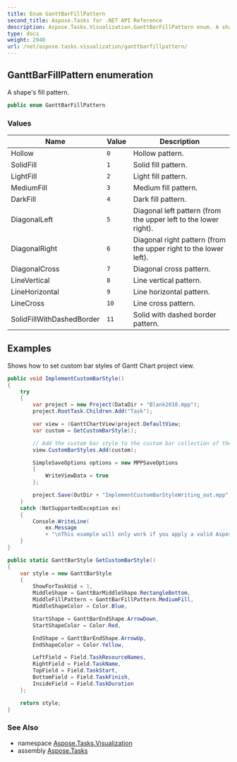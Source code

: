 ```yaml
---
title: Enum GanttBarFillPattern
second_title: Aspose.Tasks for .NET API Reference
description: Aspose.Tasks.Visualization.GanttBarFillPattern enum. A shapes fill pattern
type: docs
weight: 2940
url: /net/aspose.tasks.visualization/ganttbarfillpattern/
---
```

## GanttBarFillPattern enumeration

A shape's fill pattern.

```csharp
public enum GanttBarFillPattern
```

### Values

| Name | Value | Description |
| --- | --- | --- |
| Hollow | `0` | Hollow pattern. |
| SolidFill | `1` | Solid fill pattern. |
| LightFill | `2` | Light fill pattern. |
| MediumFill | `3` | Medium fill pattern. |
| DarkFill | `4` | Dark fill pattern. |
| DiagonalLeft | `5` | Diagonal left pattern (from the upper left to the lower right). |
| DiagonalRight | `6` | Diagonal right pattern (from the upper right to the lower left). |
| DiagonalCross | `7` | Diagonal cross pattern. |
| LineVertical | `8` | Line vertical pattern. |
| LineHorizontal | `9` | Line horizontal pattern. |
| LineCross | `10` | Line cross pattern. |
| SolidFillWithDashedBorder | `11` | Solid with dashed border pattern. |

## Examples

Shows how to set custom bar styles of Gantt Chart project view.

```csharp
public void ImplementCustomBarStyle()
{
    try
    {
        var project = new Project(DataDir + "Blank2010.mpp");
        project.RootTask.Children.Add("Task");

        var view = (GanttChartView)project.DefaultView;
        var custom = GetCustomBarStyle();

        // Add the custom bar style to the custom bar collection of the project view
        view.CustomBarStyles.Add(custom);

        SimpleSaveOptions options = new MPPSaveOptions
        {
            WriteViewData = true
        };

        project.Save(OutDir + "ImplementCustomBarStyleWriting_out.mpp", options);
    }
    catch (NotSupportedException ex)
    {
        Console.WriteLine(
            ex.Message
            + "\nThis example will only work if you apply a valid Aspose License. You can purchase full license or get 30 day temporary license from http://www.aspose.com/purchase/default.aspx.");
    }
}

public static GanttBarStyle GetCustomBarStyle()
{
    var style = new GanttBarStyle
    {
        ShowForTaskUid = 1,
        MiddleShape = GanttBarMiddleShape.RectangleBottom,
        MiddleFillPattern = GanttBarFillPattern.MediumFill,
        MiddleShapeColor = Color.Blue,

        StartShape = GanttBarEndShape.ArrowDown,
        StartShapeColor = Color.Red,

        EndShape = GanttBarEndShape.ArrowUp,
        EndShapeColor = Color.Yellow,

        LeftField = Field.TaskResourceNames,
        RightField = Field.TaskName,
        TopField = Field.TaskStart,
        BottomField = Field.TaskFinish,
        InsideField = Field.TaskDuration
    };

    return style;
}
```

### See Also

* namespace [Aspose.Tasks.Visualization](../../aspose.tasks.visualization/)
* assembly [Aspose.Tasks](../../)


